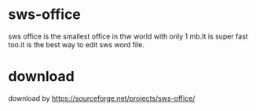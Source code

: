 # sws-office
sws office is the smallest office in thw world with only 1 mb.It is super fast too.it is the best way to edit sws word file.
# download
download by https://sourceforge.net/projects/sws-office/
